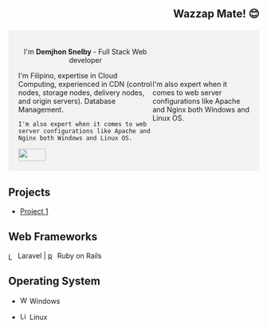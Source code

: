 ##  <p align="right">Wazzap Mate! 😊 </p>


<div style="display: flex; justify-content: space-between; align-items: center; background-color: #f2f2f2; padding: 20px; border-radius: 5px;">
  <div>
 
  <p align="center">  I'm <b> Demjhon Snelby </b>- Full Stack Web developer </p>
I'm Filipino, expertise in Cloud Computing, experienced in CDN (control nodes, storage nodes, delivery nodes, and origin servers). Database Management. 
    
    I'm also expert when it comes to web server configurations like Apache and Nginx both Windows and Linux OS.
  <img src="https://img.uxwing.com/wp-content/themes/uxwing/download/brands-social-media/nginx-icon.svg" width="55" height="25" style="vertical-align: middle;">
</div>
I'm also expert when it comes to web server configurations like Apache and Nginx both Windows and Linux OS.
</div>
   
</div>

  
  
  
## Projects

- [Project 1](https://github.com/djdemjhon/picturer)

## Web Frameworks
<span style="display: inline;">
<img src="https://img.uxwing.com/wp-content/themes/uxwing/download/brands-social-media/laravel-icon.svg" alt="Laravel" width="15" height="15" style="vertical-align: middle;">
  Laravel
</span> |
  

<span style="display: inline;">
 <img src="https://img.uxwing.com/wp-content/themes/uxwing/download/brands-social-media/ruby-on-rails-icon.svg" alt="Ruby on Rails" width="15" height="15" style="vertical-align: middle;">
  Ruby on Rails
</span>



  
## Operating System

- <img src="https://img.uxwing.com/wp-content/themes/uxwing/download/brands-social-media/windows-icon.svg" alt="Windows" width="15" height="15"> Windows

- <img src="https://img.uxwing.com/wp-content/themes/uxwing/download/brands-social-media/linux-icon.svg" alt="Linux" width="15" height="15"> Linux








